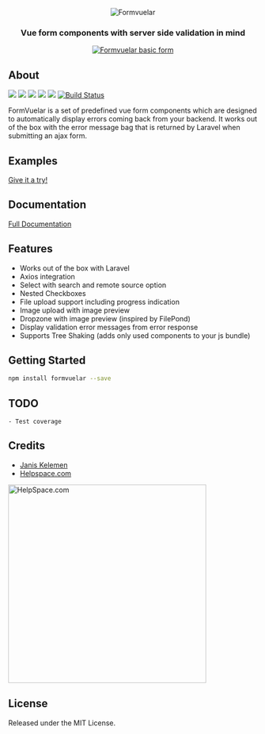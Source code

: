 <p align="center">
    <img src="https://janiskelemen.github.io/formvuelar/example/Formvuelar.svg" alt="Formvuelar" />
</p>
<h3 align="center">Vue form components with server side validation in mind</h3>

<p align="center">
    <a href="https://janiskelemen.github.io/formvuelar/" target="_blank">
        <img src="https://janiskelemen.github.io/formvuelar/example/formvuelar_basic_form.png" alt="Formvuelar basic form" />
    </a>
</p>

<h2>About</h2>

[![](https://img.shields.io/npm/v/formvuelar.svg?label=version)](https://www.npmjs.com/package/formvuelar)
[![](https://img.shields.io/npm/dm/formvuelar.svg)](https://npmcharts.com/compare/formvuelar?minimal=true)
[![](https://badgen.net/bundlephobia/minzip/formvuelar?label=Size&color=38A89D)](https://bundlephobia.com/result?p=formvuelar)
![](https://img.shields.io/github/forks/janiskelemen/formvuelar.svg)
![](https://img.shields.io/github/license/janiskelemen/formvuelar.svg)
[![Build Status](https://travis-ci.com/janiskelemen/formvuelar.svg?branch=master)](https://travis-ci.com/janiskelemen/formvuelar)

<p>
FormVuelar is a set of predefined vue form components which are designed to automatically display errors coming back from your backend. It works out of the box with the error message bag that is returned by Laravel when submitting an ajax form.
</p>

<h2>Examples</h2>
<a href="https://janiskelemen.github.io/formvuelar/" target="_blank">Give it a try!</a>

## Documentation

[Full Documentation](https://formvuelar.netlify.com)

<h2>Features</h2>

- Works out of the box with Laravel
- Axios integration
- Select with search and remote source option
- Nested Checkboxes
- File upload support including progress indication
- Image upload with image preview
- Dropzone with image preview (inspired by FilePond)
- Display validation error messages from error response
- Supports Tree Shaking (adds only used components to your js bundle)

<h2>Getting Started</h2>

```bash
npm install formvuelar --save
```

## TODO

    - Test coverage

## Credits

- [Janis Kelemen](https://twitter.com/janiskelemen)
- [Helpspace.com](https://helpspace.com)


<a href="https://helpspace.com/#formvuelar" target="_blank" title="HelpSpace">
  <img src="https://cdn.helpspace.com/brand/og_card.png" width="400px" alt="HelpSpace.com">
</a>

<h2>License</h2>
<p>Released under the MIT License.</p>
